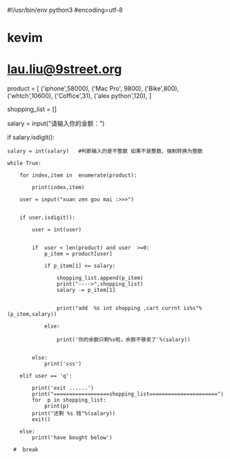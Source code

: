 #!/usr/bin/env python3
#encoding=utf-8
# kevim 
# lau.liu@9street.org
product = [
    ('iphone',58000),
    ('Mac Pro', 9800),
    ('Bike',800),
    ('whtch',10600),
    ('Coffice',31),
    ('alex python',120),
]

shopping_list = []

salary  = input("请输入你的金额：")

if salary.isdigit():

    salary = int(salary)   #判断输入的是不整数 如果不是整数，强制转换为整数

    while True:

        for index,item in  enumerate(product):

            print(index,item)

        user = input("xuan zen gou mai :>>>")


        if user.isdigit():

            user = int(user)


            if  user < len(product) and user  >=0:
                p_item = product[user]

                if p_item[1] <= salary:

                    shopping_list.append(p_item)
                    print("---->",shopping_list)
                    salary -= p_item[1]


                    print("add  %s int shopping ,cart currnt is%s"%(p_item,salary))

                else:

                    print('你的余额只剩%s啦，余额不够卖了'%(salary))


            else:
                print('sss')

        elif user == 'q':

            print('exit ......')
            print("==================shopping_list======================")
            for  p in shopping_list:
                print(p)
            print("还剩 %s 钱"%(salary))
            exit()

        else:
            print('have bought below')

      #  break